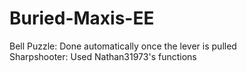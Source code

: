 # Buried-Maxis-EE
Bell Puzzle: Done automatically once the lever is pulled
</br>
Sharpshooter: Used Nathan31973's functions
